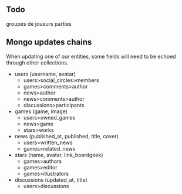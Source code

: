 ## Todo

groupes de joueurs
parties

## Mongo updates chains

When updating one of our entities, some fields will need to be echoed through other collections.

- users (username, avatar)
  - users>social_circles>members
  - games>comments>author
  - news>author
  - news>comments>author
  - discussions>participants
- games (game, image)
  - users>owned_games
  - news>game
  - stars>works
- news (published_at, published, title, cover)
  - users>written_news
  - games>related_news
- stars (name, avatar, link_boardgeek)
  - games>authors
  - games>editor
  - games>illustrators
- discussions (updated_at, title)
  - users>discussions
